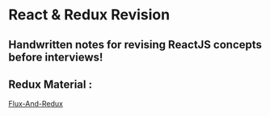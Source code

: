 # React & Redux Revision

## Handwritten notes for revising ReactJS concepts before interviews!

## Redux Material :
[Flux-And-Redux](https://fullstackopen.com/en/part6/flux_architecture_and_redux)
